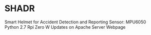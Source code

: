 # SHADR
Smart Helmet for Accident Detection and Reporting
Sensor: MPU6050
Python 2.7
Rpi Zero W
Updates on Apache Server Webpage
